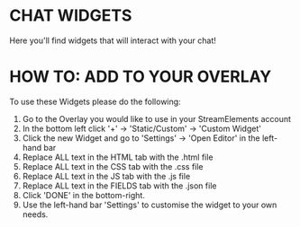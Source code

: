 # CHAT WIDGETS
Here you'll find widgets that will interact with your chat!

# HOW TO: ADD TO YOUR OVERLAY
To use these Widgets please do the following:

1. Go to the Overlay you would like to use in your StreamElements account
2. In the bottom left click '+' -> 'Static/Custom' -> 'Custom Widget'
3. Click the new Widget and go to 'Settings' -> 'Open Editor' in the left-hand bar
4. Replace ALL text in the HTML tab with the .html file
5. Replace ALL text in the CSS tab with the .css file
6. Replace ALL text in the JS tab with the .js file
7. Replace ALL text in the FIELDS tab with the .json file
8. Click 'DONE' in the bottom-right.
9. Use the left-hand bar 'Settings' to customise the widget to your own needs.
